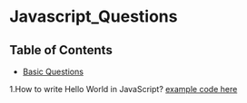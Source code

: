 # Javascript_Questions

## Table of Contents


* [Basic Questions](#basic-questions)


1.How to write Hello World in JavaScript?
  [example code here](https://www.programiz.com/javascript/examples/hello-world#:~:text=The%20second%20line-,console.,prints%20the%20'Hello%2C%20World!')

